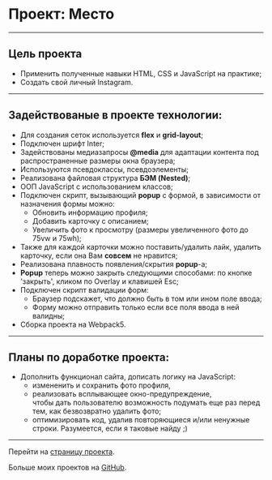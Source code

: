 # Проект: Место

---

## Цель проекта

- Применить полученные навыки HTML, CSS и JavaScript на практике;
- Создать свой личный Instagram.

---

## Задействованые в проекте технологии:

- Для создания сеток используется **flex** и **grid-layout**;
- Подключен шрифт Inter;
- Задействованы медиазапросы **@media** для адаптации контента под распространенные размеры окна браузера;
- Используются псевдоклассы, псевдоэлементы;
- Реализована файловая структура **БЭМ (Nested)**;
- ООП JavaScript с использованием классов;
- Подключен скрипт, вызывающий **popup** с формой, в зависимости от назначения формы можно:
  - Обновить информацию профиля;
  - Добавить карточку с описанием;
  - Увеличить фото к просмотру (размеры увеличенного фото до 75vw и 75wh);
- Также для каждой карточки можно поставить/удалить лайк, удалить карточку, если она Вам **совсем** не нравится;
- Реализована плавность появления/скрытия **popup**-а;
- **Popup** теперь можно закрыть следующими способами: по кнопке 'закрыть', кликом по Overlay и клавишей Esc;
- Подключен скрипт валидации форм:
    - Браузер подскажет, что должно быть в том или ином поле ввода;
    - Форму можно отправить только если все поля ввода в ней валидны;
- Сборка проекта на Webpack5.

---

## Планы по доработке проекта:

- Дополнить функционал сайта, дописать логику на JavaScript:
  - измененить и сохранить фото профиля,
  - реализовать всплывающее окно-предупреждение,   
    чтобы дать пользователю возможность подумать еще раз перед тем, как безвозвратно удалить фото;
  - оптимизировать код, удалив повторяющиеся и/или ненужные строки. Разумеется, если я таковые найду ;)

---

Перейти на [страницу проекта](https://sergeyladorski.github.io/mesto/).

Больше моих проектов на [GitHub](https://github.com/sergeyladorski).
